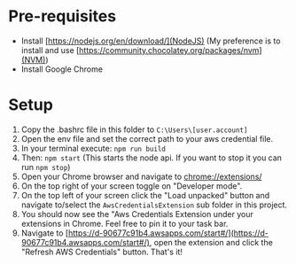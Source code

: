 # Pre-requisites

- Install [https://nodejs.org/en/download/](NodeJS) (My preference is to install and use [https://community.chocolatey.org/packages/nvm](NVM))
- Install Google Chrome

# Setup

1. Copy the .bashrc file in this folder to `C:\Users\[user.account]`
2. Open the env file and set the correct path to your aws credential file.
3. In your terminal execute: `npm run build`
4. Then: `npm start` (This starts the node api. If you want to stop it you can run `npm stop`)
5. Open your Chrome browser and navigate to [chrome://extensions/](chrome://extensions/)
6. On the top right of your screen toggle on "Developer mode".
7. On the top left of your screen click the "Load unpacked" button and navigate to/select the `AwsCredentialsExtension` sub folder in this project.
8. You should now see the "Aws Credentials Extension under your extensions in Chrome. Feel free to pin it to your task bar.
9. Navigate to [https://d-90677c91b4.awsapps.com/start#/](https://d-90677c91b4.awsapps.com/start#/), open the extension and click the "Refresh AWS Credentials" button. That's it!
